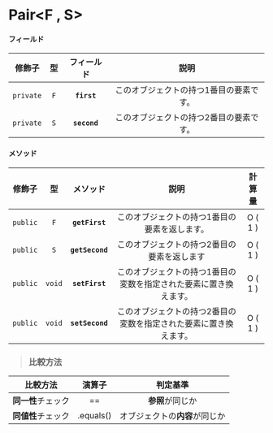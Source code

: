 # Pair<F , S>
#### フィールド
|修飾子|型|フィールド|説明|
|:---:|:---:|:---:|:---:|
|`private`|`F`|**`first`**|このオブジェクトの持つ1番目の要素です。|
|`private`|`S`|**`second`**|このオブジェクトの持つ2番目の要素です。|
#### メソッド
|修飾子|型|メソッド|説明|計算量|
|:---:|:---:|:---:|:---:|:---:|
|`public`|`F`|**`getFirst`**|このオブジェクトの持つ1番目の要素を返します。|O ( 1 )|
|`public`|`S`|**`getSecond`**|このオブジェクトの持つ2番目の要素を返します|O ( 1 )|
|`public`|`void`|**`setFirst`**|このオブジェクトの持つ1番目の変数を指定された要素に置き換えます。|O ( 1 )|
|`public`|`void`|**`setSecond`**|このオブジェクトの持つ2番目の変数を指定された要素に置き換えます。|O ( 1 )|
> ### 比較方法
|比較方法|演算子|判定基準|
|:---:|:---:|:---:|
|**同一性**チェック|==|**参照**が同じか|
|**同値性**チェック|.equals()|オブジェクトの**内容**が同じか|
